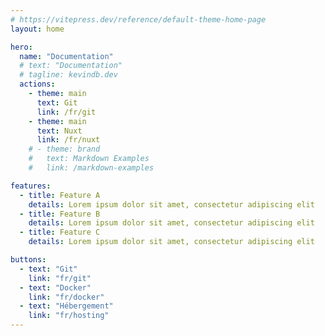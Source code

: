 ```yaml
---
# https://vitepress.dev/reference/default-theme-home-page
layout: home

hero:
  name: "Documentation"
  # text: "Documentation"
  # tagline: kevindb.dev
  actions:
    - theme: main
      text: Git
      link: /fr/git
    - theme: main
      text: Nuxt
      link: /fr/nuxt
    # - theme: brand
    #   text: Markdown Examples
    #   link: /markdown-examples

features:
  - title: Feature A
    details: Lorem ipsum dolor sit amet, consectetur adipiscing elit
  - title: Feature B
    details: Lorem ipsum dolor sit amet, consectetur adipiscing elit
  - title: Feature C
    details: Lorem ipsum dolor sit amet, consectetur adipiscing elit

buttons:
  - text: "Git"
    link: "fr/git"
  - text: "Docker"
    link: "fr/docker"
  - text: "Hébergement"
    link: "fr/hosting"
---
```


<!-- TODO :
  - Vérifier les menus existants
-->